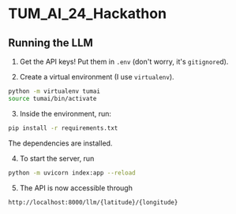 # TUM_AI_24_Hackathon

## Running the LLM

1. Get the API keys! Put them in `.env` (don't worry, it's `gitignore`d).

2. Create a virtual environment (I use `virtualenv`).
```bash
python -m virtualenv tumai
source tumai/bin/activate
```

3. Inside the environment, run:
```bash
pip install -r requirements.txt
```
The dependencies are installed. 

4. To start the server, run
```bash
python -m uvicorn index:app --reload
```

5. The API is now accessible through
```url
http://localhost:8000/llm/{latitude}/{longitude}
```
